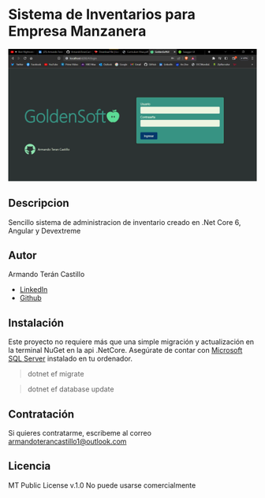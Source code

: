 
# Sistema de Inventarios para Empresa Manzanera

![Ventana de Login](Captures/GoldenSoftlogin.png)
## Descripcion
Sencillo sistema de administracion de inventario creado en .Net Core 6, Angular y Devextreme
## Autor
Armando Terán Castillo 
* [LinkedIn](https://www.linkedin.com/in/armandoterancastillo/)
* [Github](https://github.com/ArmandoTeranCastillo)
## Instalación
Este proyecto no requiere más que una simple migración y actualización en la terminal NuGet en la api .NetCore.
Asegúrate de contar con [Microsoft SQL Server](https://www.microsoft.com/es-mx/sql-server/sql-server-downloads) instalado en tu ordenador.

> dotnet ef migrate

> dotnet ef database update

## Contratación
Si quieres contratarme, escribeme al correo armandoterancastillo1@outlook.com

## Licencia
MT Public License v.1.0 No puede usarse comercialmente


